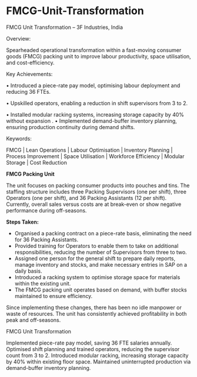 # FMCG-Unit-Transformation

FMCG Unit Transformation – 3F Industries, India

Overview:

Spearheaded operational transformation within a fast-moving consumer goods (FMCG) packing unit to improve labour productivity, space utilisation, and cost-efficiency.

Key Achievements:

• Introduced a piece-rate pay model, optimising labour deployment and reducing 36 FTEs.

• Upskilled operators, enabling a reduction in shift supervisors from 3 to 2.

• Installed modular racking systems, increasing storage capacity by 40% without expansion
.
• Implemented demand-buffer inventory planning, ensuring production continuity during demand shifts.

Keywords:

FMCG | Lean Operations | Labour Optimisation | Inventory Planning | Process Improvement | Space Utilisation | Workforce Efficiency | Modular Storage | Cost Reduction

**FMCG Packing Unit**

The unit focuses on packing consumer products into pouches and tins. The staffing structure includes three Packing Supervisors (one per shift), three Operators (one per shift), and 36 Packing Assistants (12 per shift). Currently, overall sales versus costs are at break-even or show negative performance during off-seasons.

**Steps Taken:**

- Organised a packing contract on a piece-rate basis, eliminating the need for 36 Packing Assistants.
- Provided training for Operators to enable them to take on additional responsibilities, reducing the number of Supervisors from three to two.
- Assigned one person for the general shift to prepare daily reports, manage inventory and stocks, and make necessary entries in SAP on a daily basis.
- Introduced a racking system to optimise storage space for materials within the existing unit.
- The FMCG packing unit operates based on demand, with buffer stocks maintained to ensure efficiency.

Since implementing these changes, there has been no idle manpower or waste of resources. The unit has consistently achieved profitability in both peak and off-seasons.

FMCG Unit Transformation

Implemented piece-rate pay model, saving 36 FTE salaries annually. 
Optimised shift planning and trained operators, reducing the supervisor count from 3 to 2. 
Introduced modular racking, increasing storage capacity by 40% within existing floor space. 
Maintained uninterrupted production via demand-buffer inventory planning. 
